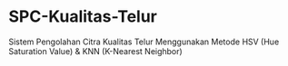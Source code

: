 # SPC-Kualitas-Telur
Sistem Pengolahan Citra Kualitas Telur Menggunakan Metode HSV (Hue Saturation Value) &amp; KNN (K-Nearest Neighbor)
